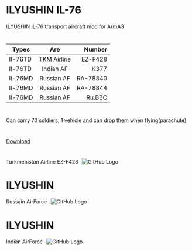 # ILYUSHIN IL-76
ILYUSHIN IL-76 transport aircraft mod for ArmA3
#
| Types         | Are           | Number   |
| ------------- |:-------------:| --------:|
| Il-76TD       | TKM Airline   | EZ-F428  |
| Il-76TD       | Indian AF     |   K377   |
| Il-76MD       | Russian AF    | RA-78840 |
| Il-76MD       | Russian AF    | RA-78844 |
| Il-76MD       | Russian AF    | Ru.BBC |

#
Can carry 70 soldiers, 1 vehicle and can drop them when flying(parachute)
#
[Download](https://www.google.com)
#
Turkmenistan Airline EZ-F428
-![GitHub Logo](http://arma3.nobatgeldi.com/images/il_76/363)
# ILYUSHIN
Russain AirForce
-![GitHub Logo](http://arma3.nobatgeldi.com/images/il_76/512)
# ILYUSHIN
Indian AirForce
-![GitHub Logo](http://arma3.nobatgeldi.com/images/il_76/942)
